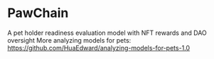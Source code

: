 # PawChain
A pet holder readiness evaluation model with NFT rewards and DAO oversight
More analyzing models for pets: https://github.com/HuaEdward/analyzing-models-for-pets-1.0
